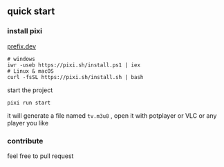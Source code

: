 ## quick start

### install pixi 

[prefix.dev](https://prefix.dev/)

```
# windows 
iwr -useb https://pixi.sh/install.ps1 | iex
# Linux & macOS
curl -fsSL https://pixi.sh/install.sh | bash
```

start the project

```shell
pixi run start
```

it will generate a file named `tv.m3u8` , open it with potplayer or VLC or any player you like

### contribute

feel free to pull request
